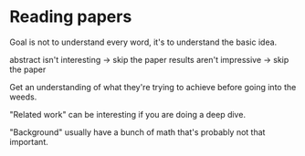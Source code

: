 # Reading papers

Goal is not to understand every word, it's to understand the basic idea.

abstract isn't interesting -> skip the paper
results aren't impressive -> skip the paper

Get an understanding of what they're trying to achieve before going into the weeds.

"Related work" can be interesting if you are doing a deep dive.

"Background" usually have a bunch of math that's probably not that important.

